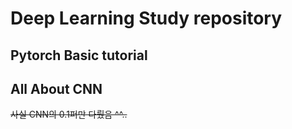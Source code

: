 # Deep Learning Study repository


## Pytorch Basic tutorial


## All About CNN 
~~사실 CNN의 0.1퍼만 다뤘음 ^^..~~
